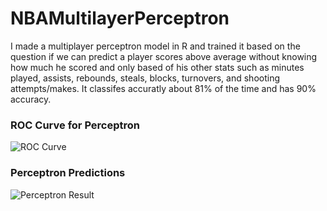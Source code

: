 # NBAMultilayerPerceptron
I made a multiplayer perceptron model in R and trained it based on the question if we can predict a player scores above average without knowing how much he scored and only based of his other stats such as minutes played, assists, rebounds, steals, blocks, turnovers, and shooting attempts/makes. It classifes accuratly about 81% of the time and has 90% accuracy. 

### ROC Curve for Perceptron

![ROC Curve](shrivasshankar/images/ROCPerceptron.png)

### Perceptron Predictions

![Perceptron Result](shrivasshankar/images/PerceptronResult.png)
